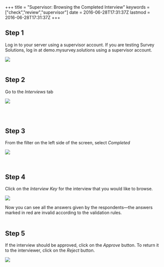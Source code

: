 +++
title = "Supervisor: Browsing the Completed Interview"
keywords = ["check","review","supervisor"]
date = 2016-06-28T17:31:37Z
lastmod = 2016-06-28T17:31:37Z
+++

Step 1
------

  
Log in to your server using a supervisor account. If you are testing
Survey Solutions, log in at demo.mysurvey.solutions using a supervisor
account.  
  
  
![](/images/774335.png)  
 

 Step 2
-------

  
Go to the *Interviews* tab  
  
![](/images/774336.png)  
   
  
 

 Step 3
-------

  
From the filter on the left side of the screen, select *Completed*  
  
  
![](/images/774357.png)  
  
 

 Step 4
-------

  
Click on the *Interview Key* for the interview that you would like to
browse.   
  
![](/images/774359.png)  
  
  
Now you can see all the answers given by the respondents—the answers
marked in red are invalid according to the validation rules.   
 

 Step 5
-------

  
If the interview should be approved, click on the *Approve* button. To
return it to the interviewer, click on the *Reject* button.  
  
  
![](/images/774360.png)
